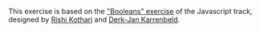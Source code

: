 This exercise is based on the ["Booleans" exercise][source] of the Javascript track, designed by [Rishi Kothari][rishiosaur] and [Derk-Jan Karrenbeld][sleepless].

[source]: https://github.com/exercism/v3/tree/1b7c392e1cc576f3948ed55216611c42fabb19b1/languages/javascript/exercises/concept/booleans
[rishiosaur]: https://github.com/rishiosaur
[sleepless]: https://github.com/SleeplessByte
